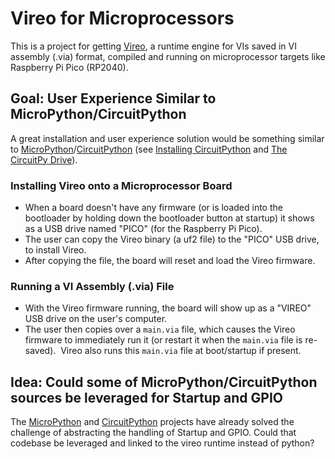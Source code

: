 # Vireo for Microprocessors

This is a project for getting [Vireo](https://github.com/ni/VireoSDK), a runtime engine for VIs saved in VI assembly (.via) format, compiled and running on microprocessor targets like Raspberry Pi Pico (RP2040).

## Goal: User Experience Similar to MicroPython/CircuitPython

A great installation and user experience solution would be something similar to [MicroPython](https://github.com/micropython/micropython)/[CircuitPython](https://github.com/adafruit/circuitpython) (see [Installing CircuitPython](https://learn.adafruit.com/welcome-to-circuitpython/installing-circuitpython) and [The CircuitPy Drive](https://learn.adafruit.com/welcome-to-circuitpython/the-circuitpy-drive)).

### Installing Vireo onto a Microprocessor Board

*   When a board doesn't have any firmware (or is loaded into the bootloader by holding down the bootloader button at startup) it shows as a USB drive named "PICO" (for the Raspberry Pi Pico).
*   The user can copy the Vireo binary (a uf2 file) to the "PICO" USB drive, to install Vireo.
*   After copying the file, the board will reset and load the Vireo firmware.

### Running a VI Assembly (.via) File

*   With the Vireo firmware running, the board will show up as a "VIREO" USB drive on the user's computer.
*   The user then copies over a `main.via` file, which causes the Vireo firmware to immediately run it (or restart it when the `main.via` file is re-saved).  Vireo also runs this `main.via` file at boot/startup if present.

## Idea: Could some of MicroPython/CircuitPython sources be leveraged for Startup and GPIO 

The [MicroPython](https://github.com/micropython/micropython) and [CircuitPython](https://github.com/adafruit/circuitpython) projects have already solved the challenge of abstracting the handling of Startup and GPIO. Could that codebase be leveraged and linked to the vireo runtime instead of python?
